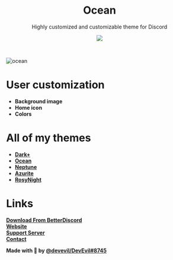 <div align="center" dir="auto">
<h1 align="center">Ocean</h1>
<p align="center">Highly customized and customizable theme for Discord</p>

<a align="center" href="https://discord.gg/jsQ9UP7kCA" rel="nofollow"><img align="center" src="https://img.shields.io/discord/763094597454397490?color=5865F2&labelColor=white&label=Support%20Server&logo=Discord" style="max-width: 100%;"></a>
</div>
<br>

![ocean](https://github.com/user-attachments/assets/fbdde0e0-d8ad-4da7-9249-b2a9a6402b46)


# User customization
- **Background image**
- **Home icon**
- **Colors**

# All of my themes
- **[Dark+](https://betterdiscord.app/theme/Dark+)**
- **[Ocean](https://betterdiscord.app/theme/Ocean)**
- **[Neptune](https://betterdiscord.app/theme/Neptune)**
- **[Azurite](https://betterdiscord.app/theme/Azurite)**
- **[RosyNight](https://betterdiscord.app/theme/RosyNight)**

# Links 
**[Download From BetterDiscord](https://betterdiscord.app/theme/Ocean)** <br>
**[Website](https://devevil.com)** <br>
**[Support Server](https://discord.gg/jsQ9UP7kCA)** <br>
**[Contact](https://devevil.com/contact)** <br>

**Made with 💙 by [@devevil/DevEvil#8745](https://devevil.com/)**

